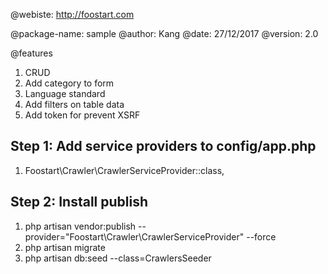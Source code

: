 @webiste: http://foostart.com

@package-name: sample
@author: Kang
@date: 27/12/2017
@version: 2.0

@features

1. CRUD
2. Add category to form
3. Language standard
4. Add filters on table data
5. Add token for prevent XSRF


## Step 1: Add service providers to **config/app.php**

1. Foostart\Crawler\CrawlerServiceProvider::class,

## Step 2: Install publish

1. php artisan vendor:publish --provider="Foostart\Crawler\CrawlerServiceProvider" --force
1. php artisan migrate
1. php artisan db:seed --class=CrawlersSeeder

